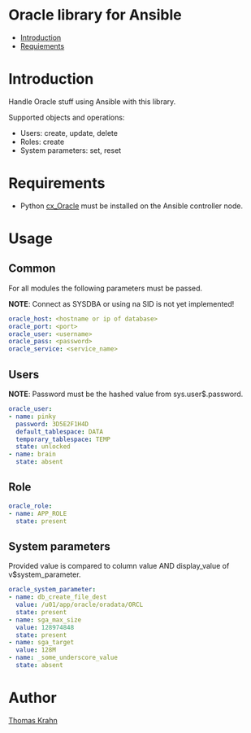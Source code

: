 Oracle library for Ansible
==========
- [Introduction](#introduction)
- [Requiements](#requirements)

# Introduction
Handle Oracle stuff using Ansible with this library.

Supported objects and operations:
- Users: create, update, delete
- Roles: create
- System parameters: set, reset

# Requirements
- Python [cx_Oracle] must be installed on the Ansible controller node.

# Usage

## Common
For all modules the following parameters must be passed.

__NOTE__:  Connect as SYSDBA or using na SID is not yet implemented!

```yaml
oracle_host: <hostname or ip of database>
oracle_port: <port>
oracle_user: <username>
oracle_pass: <password>
oracle_service: <service_name>
```

## Users
__NOTE__: Password must be the hashed value from sys.user$.password.

```yaml
oracle_user:
- name: pinky
  password: 3D5E2F1H4D
  default_tablespace: DATA
  temporary_tablespace: TEMP
  state: unlocked
- name: brain
  state: absent
```

## Role

```yaml
oracle_role:
- name: APP_ROLE
  state: present
```

## System parameters

Provided value is compared to column value AND display_value of v$system_parameter.

```yaml
oracle_system_parameter:
- name: db_create_file_dest
  value: /u01/app/oracle/oradata/ORCL
  state: present
- name: sga_max_size
  value: 128974848
  state: present
- name: sga_target
  value: 128M
- name: _some_underscore_value
  state: absent
```

# Author

[Thomas Krahn](mailto:ntbc@gmx.net)

[cx_Oracle]: https://pypi.python.org/pypi/cx_Oracle
